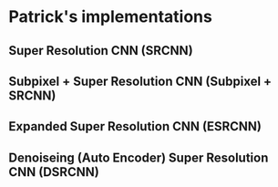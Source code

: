 # Patrick's implementations

## Super Resolution CNN (SRCNN)

## Subpixel + Super Resolution CNN (Subpixel + SRCNN)

## Expanded Super Resolution CNN (ESRCNN)

## Denoiseing (Auto Encoder) Super Resolution CNN (DSRCNN)